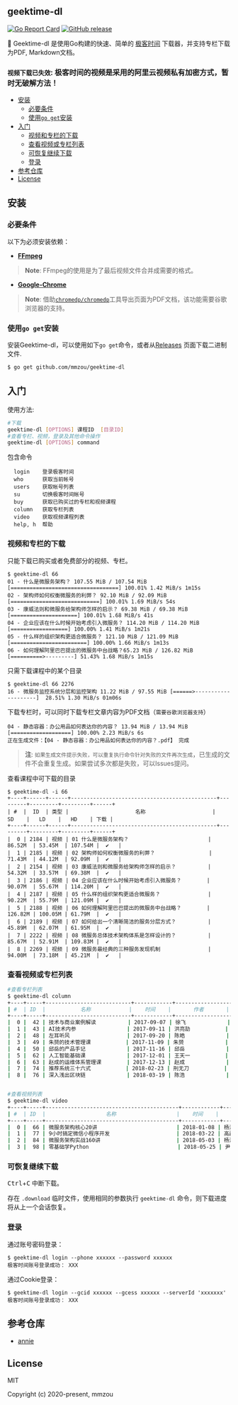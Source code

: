 ## geektime-dl

[![Go Report Card](https://goreportcard.com/badge/github.com/mmzou/geektime-dl)](https://goreportcard.com/report/github.com/mmzou/geektime-dl)
[![GitHub release](https://img.shields.io/github/v/release/mmzou/geektime-dl.svg)](https://github.com/mmzou/geektime-dl/releases)

👾 Geektime-dl 是使用Go构建的快速、简单的 [极客时间](https://time.geekbang.org/) 下载器，并支持专栏下载为PDF, Markdown文档。

### `视频下载已失效`: 极客时间的视频是采用的阿里云视频私有加密方式，暂时无破解方法！

- [安装](#安装)
  - [必要条件](#必要条件)
  - [使用`go get`安装](#%e4%bd%bf%e7%94%a8go-get%e5%ae%89%e8%a3%85)
- [入门](#%e5%85%a5%e9%97%a8)
  - [视频和专栏的下载](#视频和专栏的下载)
  - [查看视频或专栏列表](#查看视频或专栏列表)
  - [可恢复继续下载](#可恢复继续下载)
  - [登录](#登录)
- [参考仓库](#参考仓库)
- [License](#license)

## 安装

### 必要条件

以下为必须安装依赖：

* **[FFmpeg](https://www.ffmpeg.org)**

> **Note**: FFmpeg的使用是为了最后视频文件合并成需要的格式。

* **[Google-Chrome](https://www.google.cn/intl/zh-CN/chrome/)**

> **Note**: 借助[`chromedp/chromedp`](https://github.com/chromedp/chromedp)工具导出页面为PDF文档，该功能需要谷歌浏览器的支持。

### 使用`go get`安装

安装Geektime-dl，可以使用如下`go get`命令，或者从[Releases](https://github.com/mmzou/geektime-dl/releases) 页面下载二进制文件.

```bash
$ go get github.com/mmzou/geektime-dl
```

## 入门

使用方法:

```bash
#下载
geektime-dl [OPTIONS] 课程ID  [目录ID]
#查看专栏、视频，登录及其他命令操作
geektime-dl [OPTIONS] command
```

包含命令

```text
  login    登录极客时间
  who      获取当前帐号
  users    获取帐号列表
  su       切换极客时间帐号
  buy      获取已购买过的专栏和视频课程
  column   获取专栏列表
  video    获取视频课程列表
  help, h  帮助
```


### 视频和专栏的下载

只能下载已购买或者免费部分的视频、专栏。

```console
$ geektime-dl 66
01 - 什么是微服务架构？ 107.55 MiB / 107.54 MiB [==================================] 100.01% 1.42 MiB/s 1m15s
02 - 架构师如何权衡微服务的利弊？ 92.10 MiB / 92.09 MiB [============================] 100.01% 1.69 MiB/s 54s
03 - 康威法则和微服务给架构师怎样的启示？ 69.38 MiB / 69.38 MiB [=====================] 100.01% 1.68 MiB/s 41s
04 - 企业应该在什么时候开始考虑引入微服务？ 114.20 MiB / 114.20 MiB [==================] 100.00% 1.41 MiB/s 1m21s
05 - 什么样的组织架构更适合微服务？ 121.10 MiB / 121.09 MiB [========================] 100.00% 1.66 MiB/s 1m13s
06 - 如何理解阿里巴巴提出的微服务中台战略？65.23 MiB / 126.82 MiB [==========>---------] 51.43% 1.68 MiB/s 1m15s
```

只需下载课程中的某个目录

```console
$ geektime-dl 66 2276
16 - 微服务监控系统分层和监控架构 11.22 MiB / 97.55 MiB [======>--------------------]  28.51% 1.30 MiB/s 01m06s
```

下载专栏时，可以同时下载专栏文章内容为PDF文档（`需要谷歌浏览器支持`）

```console
04 - 静态容器：办公用品如何表达你的内容？ 13.94 MiB / 13.94 MiB [===================] 100.00% 2.23 MiB/s 6s
正在生成文件：【04 - 静态容器：办公用品如何表达你的内容？.pdf】 完成
```

> **注**: `如果生成文件提示失败，可以重复执行命令针对失败的文件再次生成`，已生成的文件不会重复生成。如果尝试多次都是失败，可以Issues提问。

查看课程中可下载的目录

```console
$ geektime-dl -i 66
+----+------+------+----------------------------------------------+---------+---------+---------+------+
| #  |  ID  | 类型 |                     名称                     |   SD    |   LD    |   HD    | 下载 |
+----+------+------+----------------------------------------------+---------+---------+---------+------+
|  0 | 2184 | 视频 | 01 什么是微服务架构？                         | 86.52M  | 53.45M  | 107.54M |  ✔   |
|  1 | 2185 | 视频 | 02 架构师如何权衡微服务的利弊？                 | 71.43M  | 44.12M  | 92.09M  |  ✔   |
|  2 | 2154 | 视频 | 03 康威法则和微服务给架构师怎样的启示？          | 54.32M  | 33.57M  | 69.38M  |  ✔   |
|  3 | 2186 | 视频 | 04 企业应该在什么时候开始考虑引入微服务？        | 90.07M  | 55.67M  | 114.20M |  ✔   |
|  4 | 2187 | 视频 | 05 什么样的组织架构更适合微服务？               | 90.22M  | 55.79M  | 121.09M |  ✔   |
|  5 | 2188 | 视频 | 06 如何理解阿里巴巴提出的微服务中台战略？        | 126.82M | 100.05M | 61.79M  |  ✔   |
|  6 | 2189 | 视频 | 07 如何给出一个清晰简洁的服务分层方式？          | 45.89M  | 62.07M  | 61.95M  |  ✔   |
|  7 | 2222 | 视频 | 08 微服务总体技术架构体系是怎样设计的？          | 85.67M  | 52.91M  | 109.83M |  ✔   |
|  8 | 2269 | 视频 | 09 微服务最经典的三种服务发现机制               | 94.00M  | 73.18M  | 45.21M  |  ✔   |
```

### 查看视频或专栏列表

```bash
#查看专栏列表
$ geektime-dl column
+----+-----+---------------------------+------------+------------------+------+
| #  | ID  |           名称            |    时间    |       作者       | 购买 |
+----+-----+---------------------------+------------+------------------+------+
|  0 |  42 | 技术与商业案例解读          | 2017-09-07 | 徐飞             |      |
|  1 |  43 | AI技术内参                | 2017-09-11 | 洪亮劼           |      |
|  2 |  48 | 左耳听风                  | 2017-09-20 | 陈皓             | 是   |
|  3 |  49 | 朱赟的技术管理课           | 2017-11-09 | 朱赟             | 是   |
|  4 |  50 | 邱岳的产品手记             | 2017-11-16 | 邱岳             |      |
|  5 |  62 | 人工智能基础课             | 2017-12-01 | 王天一           | 是   |
|  6 |  63 | 赵成的运维体系管理课        | 2017-12-13 | 赵成             |      |
|  7 |  74 | 推荐系统三十六式           | 2018-02-23 | 刑无刀           |      |
|  8 |  76 | 深入浅出区块链             | 2018-03-19 | 陈浩             | 是   |


#查看视频列表
$ geektime-dl video
+----+-----+------------------------------------------+------------+--------------+------+
| #  | ID  |                   名称                   |    时间    |     作者     | 购买 |
+----+-----+------------------------------------------+------------+--------------+------+
|  0 |  66 | 微服务架构核心20讲                         | 2018-01-08 | 杨波         | 是   |
|  1 |  77 | 9小时搞定微信小程序开发                     | 2018-03-22 | 高磊         |      |
|  2 |  84 | 微服务架构实战160讲                        | 2018-05-03 | 杨波         | 是   |
|  3 |  98 | 零基础学Python                            | 2018-05-25 | 尹会生       |      |
```

### 可恢复继续下载

<kbd>Ctrl</kbd>+<kbd>C</kbd> 中断下载。

存在 `.download` 临时文件，使用相同的参数执行 `geektime-dl` 命令，则下载进度将从上一个会话恢复。

### 登录

通过账号密码登录：

```console
$ geektime-dl login --phone xxxxxx --password xxxxxx
极客时间账号登录成功： XXX
```

通过Cookie登录：

```console
$ geektime-dl login --gcid xxxxxx --gcess xxxxxx --serverId 'xxxxxxx'
极客时间账号登录成功： XXX
```

## 参考仓库

* [annie](https://github.com/iawia002/annie)


## License

MIT

Copyright (c) 2020-present, mmzou
